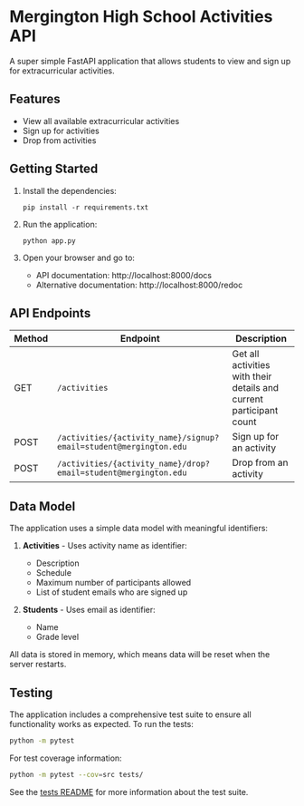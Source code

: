 # Mergington High School Activities API

A super simple FastAPI application that allows students to view and sign up for extracurricular activities.

## Features

- View all available extracurricular activities
- Sign up for activities
- Drop from activities

## Getting Started

1. Install the dependencies:

   ```
   pip install -r requirements.txt
   ```

2. Run the application:

   ```
   python app.py
   ```

3. Open your browser and go to:
   - API documentation: http://localhost:8000/docs
   - Alternative documentation: http://localhost:8000/redoc

## API Endpoints

| Method | Endpoint                                                          | Description                                                         |
| ------ | ----------------------------------------------------------------- | ------------------------------------------------------------------- |
| GET    | `/activities`                                                     | Get all activities with their details and current participant count |
| POST   | `/activities/{activity_name}/signup?email=student@mergington.edu` | Sign up for an activity                                             |
| POST   | `/activities/{activity_name}/drop?email=student@mergington.edu`  | Drop from an activity                                               |

## Data Model

The application uses a simple data model with meaningful identifiers:

1. **Activities** - Uses activity name as identifier:

   - Description
   - Schedule
   - Maximum number of participants allowed
   - List of student emails who are signed up

2. **Students** - Uses email as identifier:
   - Name
   - Grade level

All data is stored in memory, which means data will be reset when the server restarts.

## Testing

The application includes a comprehensive test suite to ensure all functionality works as expected. To run the tests:

```bash
python -m pytest
```

For test coverage information:

```bash
python -m pytest --cov=src tests/
```

See the [tests README](../tests/README.md) for more information about the test suite.
